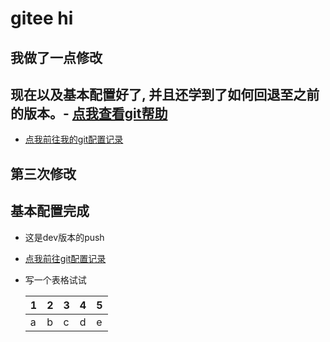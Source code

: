 # gitee hi

## 我做了一点修改
## 现在以及基本配置好了, 并且还学到了如何回退至之前的版本。- [点我查看git帮助](https://www.liaoxuefeng.com/wiki/896043488029600/897013573512192 '学习git强烈推荐，写的太棒了。而我的记录只是最基本的')
- [点我前往我的git配置记录](s使用git命令.md  '一小步 也是一大步。整个体验还是不错的')

## 第三次修改

## 基本配置完成

- 这是dev版本的push
- [ 点我前往git配置记录 ](s使用git命令.md '一小步 也是一大步。整个体验还是不错的') 
- 写一个表格试试
  
  | 1   | 2   | 3   | 4   | 5   |
  | --- | --- | --- | --- | --- |
  | a   | b   | c   | d   | e   |
  
  
